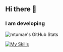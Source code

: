 ## Hi there 👋

<h3>I am developing</h3>
<img src="https://github-readme-stats.vercel.app/api/top-langs/?username=mtumae&theme=default&show_icons=true&hide_border=true&layout=compact" alt="mtumae's GitHub Stats" />

[![My Skills](https://skillicons.dev/icons?i=html,css,javascript,tailwindcss,python,c,java)](https://skillicons.dev)
